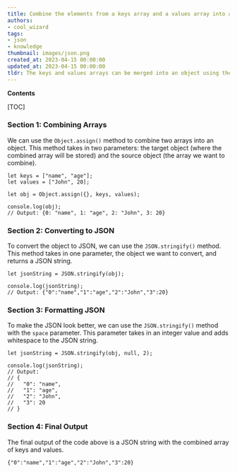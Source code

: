```yaml
---
title: Combine the elements from a keys array and a values array into an object in javascript
authors:
- cool_wizard
tags:
- json
- knowledge
thumbnail: images/json.png
created_at: 2023-04-15 00:00:00
updated_at: 2023-04-15 00:00:00
tldr: The keys and values arrays can be merged into an object using the Object.assign() function.
---
```


**Contents**

[TOC]

### Section 1: Combining Arrays

We can use the `Object.assign()` method to combine two arrays into an object. This method takes in two parameters: the target object (where the combined array will be stored) and the source object (the array we want to combine).

```
let keys = ["name", "age"];
let values = ["John", 20];

let obj = Object.assign({}, keys, values);

console.log(obj);
// Output: {0: "name", 1: "age", 2: "John", 3: 20}
```

### Section 2: Converting to JSON

To convert the object to JSON, we can use the `JSON.stringify()` method. This method takes in one parameter, the object we want to convert, and returns a JSON string.

```
let jsonString = JSON.stringify(obj);

console.log(jsonString);
// Output: {"0":"name","1":"age","2":"John","3":20}
```

### Section 3: Formatting JSON

To make the JSON look better, we can use the `JSON.stringify()` method with the `space` parameter. This parameter takes in an integer value and adds whitespace to the JSON string.

```
let jsonString = JSON.stringify(obj, null, 2);

console.log(jsonString);
// Output:
// {
//   "0": "name",
//   "1": "age",
//   "2": "John",
//   "3": 20
// }
```

### Section 4: Final Output

The final output of the code above is a JSON string with the combined array of keys and values.

```
{"0":"name","1":"age","2":"John","3":20}
```
